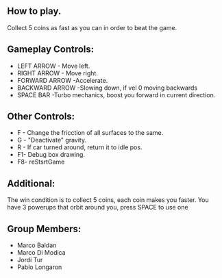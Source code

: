 ## How to play.
Collect 5 coins as fast as you can in order to beat the game.

## Gameplay Controls:
- LEFT ARROW - Move left.
- RIGHT ARROW - Move right.
- FORWARD ARROW -Accelerate.
- BACKWARD ARROW -Slowing down, if vel 0 moving backwards
- SPACE BAR -Turbo mechanics, boost you forward in current direction.

## Other Controls:
- F - Change the fricction of all surfaces to the same.
- G - "Deactivate" gravity.
- R - If car turned around, return it to idle pos.
- F1- Debug box drawing.
- F8- reStsrtGame


## Additional:
The win condition is to collect 5 coins, each coin makes you faster.
You have 3 powerups that orbit around you, press SPACE to use one
  
## Group Members:
- Marco Baldan
- Marco Di Modica
- Jordi Tur
- Pablo Longaron

